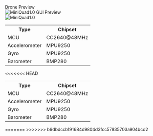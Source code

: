 Drone Preview  
![MiniQuad1.0](https://github.com/omrdk/MiniQuad1.0/tree/master/Media/Overview.jpeg)
GUI Preview  
![MiniQuad1.0](https://github.com/omrdk/MiniQuad1.0/tree/master/Media/Cli-overview.png)
<table>
  <tr>
    <th>Type</th><th>Chipset</th>
  </tr>
  <tr>
    <td>MCU</td><td>CC2640@48MHz</td>
  </tr>
  <tr>
    <td>Accelerometer</td><td>MPU9250</td>
  </tr>
  <tr>
    <td>Gyro</td><td>MPU9250</td>
  </tr>
  <tr>
    <td>Barometer</td><td>BMP280</td>
  </tr>
</table>
<<<<<<< HEAD

<table>
  <tr>
    <th>Type</th><th>Chipset</th>
  </tr>
  <tr>
    <td>MCU</td><td>CC2640@48MHz</td>
  </tr>
  <tr>
    <td>Accelerometer</td><td>MPU9250</td>
  </tr>
  <tr>
    <td>Gyro</td><td>MPU9250</td>
  </tr>
  <tr>
    <td>Barometer</td><td>BMP280</td>
  </tr>
</table>
=======
>>>>>>> b9dbdccb191684d9804d3fcc57835703a904bcd2
